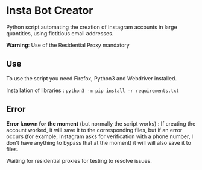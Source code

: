 # Insta Bot Creator
Python script automating the creation of Instagram accounts in large quantities, using fictitious email addresses.

**Warning**: Use of the Residential Proxy mandatory


## Use
To use the script you need Firefox, Python3 and Webdriver installed.

Installation of libraries :
`python3 -m pip install -r requirements.txt`

## Error
**Error known for the moment** (but normally the script works) :
If creating the account worked, it will save it to the corresponding files, but if an error occurs (for example, Instagram asks for verification with a phone number, I don't have anything to bypass that at the moment) it will will also save it to files.

Waiting for residential proxies for testing to resolve issues.
